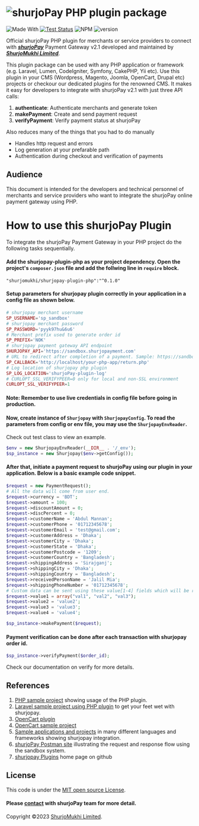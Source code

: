 # ![shurjoPay](https://shurjopay.com.bd/dev/images/shurjoPay.png) PHP plugin package

![Made With](https://badgen.net/badge/Made%20with/PHP)
[![Test Status](https://github.com/rust-random/rand/workflows/Tests/badge.svg?event=push)]()
![NPM](https://img.shields.io/npm/l/sp-plugin)
![version](https://badgen.net/badge/version/0.1.0)

Official shurjoPay PHP plugin for merchants or service providers to connect with [**_shurjoPay_**](https://shurjopay.com.bd) Payment Gateway v2.1 developed and maintained by [_**ShurjoMukhi Limited**_](https://shurjomukhi.com.bd).

This plugin package can be used with any PHP application or framework (e.g. Laravel, Lumen, CodeIgniter, Symfony, CakePHP, Yii etc). Use this plugin in your CMS (Wordpress, Magento, Joomla, OpenCart, Drupal etc) projects or checkour our dedicated plugins for the renowned CMS.
It makes it easy for developers to integrate with shurjoPay v2.1 with just three API calls:

1. **authenticate**: Authenticate merchants and generate token
1. **makePayment**: Create and send payment request
1. **verifyPayment**: Verify payment status at shurjoPay


Also reduces many of the things that you had to do manually

- Handles http request and errors
- Log generation at your prefarable path
- Authentication during checkout and verification of payments

## Audience

This document is intended for the developers and technical personnel of merchants and service providers who want to integrate the shurjoPay online payment gateway using PHP.

# How to use this shurjoPay Plugin

To integrate the shurjoPay Payment Gateway in your PHP project do the following tasks sequentially.

#### Add the shurjopay-plugin-php as your project dependency. Open the project's ``composer.json`` file and add the follwing line in ``require`` block.

```
"shurjomukhi/shurjopay-plugin-php":"^0.1.0"
```
#### Setup parameters for shurjopay plugin correctly in your application in a config file as shown below.

```PHP
# shurjopay merchant username
SP_USERNAME='sp_sandbox'
# shurjopay merchant password
SP_PASSWORD='pyyk97hu&6u6'
# Merchant prefix used to generate order id
SP_PREFIX='NOK'
# shurjopay payment gateway API endpoint
SHURJOPAY_API='https://sandbox.shurjopayment.com'
# URL to redirect after completion of a payment. Sample: https://sandbox.shurjopayment.com/response
SP_CALLBACK='http://localhost/your-php-app/return.php'
# Log location of shurjopay php plugin
SP_LOG_LOCATION='shurjoPay-plugin-log'
# CURLOPT_SSL_VERIFYPEER=0 only for local and non-SSL environment 
CURLOPT_SSL_VERIFYPEER=1
```
#### Note: Remember to use live credentials in config file before going in production.

#### Now, create instance of ``Shurjopay`` with ``ShurjopayConfig``. To read the parameters from config or env file, you may use the ``ShurjopayEnvReader``.
Check out test class to view an example.

```PHP
$env = new ShurjopayEnvReader(__DIR__ . '/_env');
$sp_instance = new Shurjopay($env->getConfig());
```
#### After that, initiate a payment request to shurjoPay using our plugin in your application. Below is a basic example code snippet.

```PHP
$request = new PaymentRequest();
# All the data will come from user end.
$request->currency = 'BDT';
$request->amount = 100;
$request->discountAmount = 0;
$request->discPercent = 0;
$request->customerName = 'Abdul Mannan';
$request->customerPhone = '01712345678';
$request->customerEmail = 'test@gmail.com';
$request->customerAddress = 'Dhaka';
$request->customerCity = 'Dhaka';
$request->customerState = 'Dhaka';
$request->customerPostcode = '1209';
$request->customerCountry = 'Bangladesh';
$request->shippingAddress = 'Sirajganj';
$request->shippingCity = 'Dhaka';
$request->shippingCountry = 'Bangladesh';
$request->receivedPersonName = 'Jalil Mia';
$request->shippingPhoneNumber = '01712345678';
# Custom data can be sent using these value[1-4] fields which will be returned back to you in response. Any type of data can be passed on; e.g. string, integer, array etc.
$request->value1 = array("val1", "val2", "val3");
$request->value2 = 'value2';
$request->value3 = 'value3';
$request->value4 = 'value4';

$sp_instance->makePayment($request);
```
#### Payment verification can be done after each transaction with shurjopay order id.
```php
$sp_instance->verifyPayment($order_id);
```
Check our documentation on verify for more details.


## References

1. [PHP sample project](https://github.com/shurjopay-plugins/sp-plugin-usage-examples/tree/main/php-app-php-plugin/php-app-php-plugin) showing usage of the PHP plugin.
2. [Laravel sample project using PHP plugin](https://github.com/shurjopay-plugins/sp-plugin-usage-examples/tree/dev/laravel_app_php_plugin) to get your feet wet with shurjopay.
2. [OpenCart plugin](https://github.com/shurjopay-plugins/sp-plugin-opencart)
2. [OpenCart sample project](https://github.com/shurjopay-plugins/sp-plugin-usage-opencart)
3. [Sample applications and projects](https://github.com/shurjopay-plugins/sp-plugin-usage-examples) in many different languages and frameworks showing shurjopay integration.
4. [shurjoPay Postman site](https://documenter.getpostman.com/view/6335853/U16dS8ig) illustrating the request and response flow using the sandbox system.
5. [shurjopay Plugins](https://github.com/shurjopay-plugins) home page on github

## License

This code is under the [MIT open source License](http://www.opensource.org/licenses/mit-license.php).

#### Please [contact](https://shurjopay.com.bd/#contacts) with shurjoPay team for more detail.

Copyright ©️2023 [ShurjoMukhi Limited](https://shurjomukhi.com.bd).
